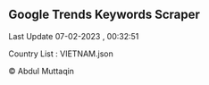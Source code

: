 

## Google Trends Keywords Scraper 
 
Last Update 07-02-2023 , 00:32:51

Country List :
VIETNAM.json



© Abdul Muttaqin 
